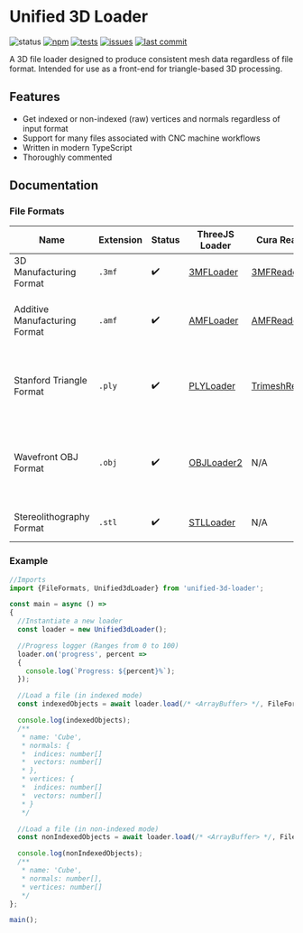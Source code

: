 # Unified 3D Loader
![status](https://img.shields.io/badge/status-release-brightgreen)
[![npm](https://img.shields.io/npm/v/unified-3d-loader)](https://npmjs.com/package/unified-3d-loader)
[![tests](https://img.shields.io/github/workflow/status/Cloud-CNC/unified-3d-loader/Tests?label=tests)](https://github.com/Cloud-CNC/unified-3d-loader/actions)
[![issues](https://img.shields.io/github/issues/Cloud-CNC/unified-3d-loader)](https://github.com/Cloud-CNC/unified-3d-loader/issues)
[![last commit](https://img.shields.io/github/last-commit/Cloud-CNC/unified-3d-loader)](https://github.com/Cloud-CNC/unified-3d-loader/commits/master)

A 3D file loader designed to produce consistent mesh data regardless of file format. Intended for use as a front-end for triangle-based 3D processing.

## Features
* Get indexed or non-indexed (raw) vertices and normals regardless of input format
* Support for many files associated with CNC machine workflows
* Written in modern TypeScript
* Thoroughly commented

## Documentation
### File Formats
Name | Extension | Status | ThreeJS Loader | Cura Reader | Specification | Specification Compliance | Comment
--- | --- | --- | --- | --- | --- | --- | ---
3D Manufacturing Format | `.3mf` | ✔️ | [3MFLoader](https://github.com/mrdoob/three.js/blob/master/examples/jsm/loaders/3MFLoader.js) | [3MFReader](https://github.com/Ultimaker/Cura/tree/master/plugins/3MFReader) | [3MF.io](https://3mf.io/specification/) | ~70% | Does not support print tickets or many other [OPC](https://en.wikipedia.org/wiki/Open_Packaging_Conventions) features. Always recalculates normals.
Additive Manufacturing Format | `.amf` | ✔️ | [AMFLoader](https://github.com/mrdoob/three.js/blob/master/examples/jsm/loaders/AMFLoader.js) | [AMFReader](https://github.com/Ultimaker/Cura/blob/master/plugins/AMFReader/AMFReader.py) | [ISO/ASTM 52915:2020](https://www.iso.org/standard/74640.html) | ~99% | Does not specifically extract model name metadata (This can be extracted from the metadata mesh property). Always recalculates normals.
Stanford Triangle Format | `.ply` | ✔️ | [PLYLoader](https://github.com/mrdoob/three.js/blob/master/examples/jsm/loaders/PLYLoader.js) | [TrimeshReader](https://github.com/Ultimaker/Cura/blob/master/plugins/TrimeshReader/TrimeshReader.py) | [Gamma Research Group (University of North Carolina)](https://gamma.cs.unc.edu/POWERPLANT/papers/ply.pdf) | ~100% | Supports non-triangular, planar polygons. Always recalculates normals.
Wavefront OBJ Format | `.obj` | ✔️ | [OBJLoader2](https://github.com/mrdoob/three.js/blob/master/examples/jsm/loaders/OBJLoader2.js) | N/A | [Wikipedia](http://paulbourke.net/dataformats/obj/) | ~30% | Supports non-triangular, planar polygons. Does not support complex geometries (Basis Matrixes, Beizer/NURBS/Cardinal/Taylor surfaces and/or curves). Always recalculates normals.
Stereolithography Format | `.stl` | ✔️ | [STLLoader](https://github.com/mrdoob/three.js/blob/master/examples/jsm/loaders/STLLoader.js) | N/A | [Wikipedia](https://en.wikipedia.org/wiki/STL_(file_format)#ASCII_STLs) | 100% | Never recalculates normals (Always uses user-supplied instead).

### Example
```Javascript
//Imports
import {FileFormats, Unified3dLoader} from 'unified-3d-loader';

const main = async () =>
{
  //Instantiate a new loader
  const loader = new Unified3dLoader();

  //Progress logger (Ranges from 0 to 100)
  loader.on('progress', percent =>
  {
    console.log(`Progress: ${percent}%`);
  });

  //Load a file (in indexed mode)
  const indexedObjects = await loader.load(/* <ArrayBuffer> */, FileFormats.STL);

  console.log(indexedObjects);
  /**
   * name: 'Cube',
   * normals: {
   *  indices: number[]
   *  vectors: number[]
   * },
   * vertices: {
   *  indices: number[]
   *  vectors: number[]
   * }
   */

  //Load a file (in non-indexed mode)
  const nonIndexedObjects = await loader.load(/* <ArrayBuffer> */, FileFormats.STL, false);

  console.log(nonIndexedObjects);
  /**
   * name: 'Cube',
   * normals: number[],
   * vertices: number[]
   */
};

main();
```